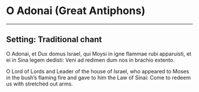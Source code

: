 # O Adonai (Great Antiphons)

***

## Setting: Traditional chant

O Adonai, et Dux domus Israel,
qui Moysi in igne flammae rubi apparuisti,
et ei in Sina legem dedisti:
Veni ad redimen dum nos in brachio extento.

O Lord of Lords and Leader of the house of Israel,
who appeared to Moses in the bush’s flaming fire
and gave to him the Law of Sinai:
Come to redeem us with stretched out arms.